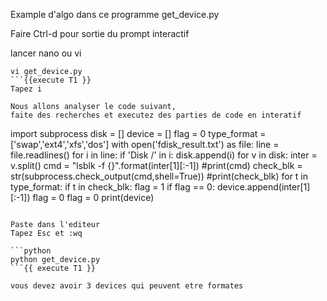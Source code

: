 Example d'algo dans ce programme get_device.py

Faire Ctrl-d pour sortie du prompt interactif

lancer nano ou vi 
```
vi get_device.py
```{{execute T1 }}
Tapez i 

Nous allons analyser le code suivant,  
faite des recherches et executez des parties de code en interatif
```
import subprocess
disk = []
device = []
flag = 0
type_format = ['swap','ext4','xfs','dos']
with open('fdisk_result.txt') as file:
    line = file.readlines()
for i in line:
    if 'Disk /' in i:
        disk.append(i)
for v in disk:
    inter = v.split()
    cmd = "lsblk -f {}".format(inter[1][:-1])
    #print(cmd)
    check_blk = str(subprocess.check_output(cmd,shell=True))
    #print(check_blk)
    for t in type_format:
        if t in check_blk:
            flag = 1
    if flag == 0:
        device.append(inter[1][:-1])
        flag = 0
    flag = 0
print(device)
```{{ copy }}

Paste dans l'editeur 
Tapez Esc et :wq
 
```python
python get_device.py
```{{ execute T1 }} 

vous devez avoir 3 devices qui peuvent etre formates

